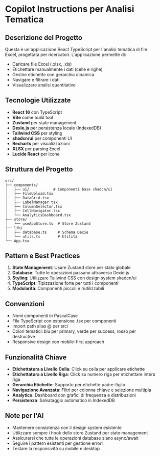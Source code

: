 # Copilot Instructions per Analisi Tematica

<!-- Use this file to provide workspace-specific custom instructions to Copilot. For more details, visit https://code.visualstudio.com/docs/copilot/copilot-customization#_use-a-githubcopilotinstructionsmd-file -->

## Descrizione del Progetto

Questa è un'applicazione React TypeScript per l'analisi tematica di file Excel, progettata per ricercatori. L'applicazione permette di:

- Caricare file Excel (.xlsx, .xls)
- Etichettare manualmente i dati (celle e righe)
- Gestire etichette con gerarchia dinamica
- Navigare e filtrare i dati
- Visualizzare analisi quantitative

## Tecnologie Utilizzate

- **React 18** con TypeScript
- **Vite** come build tool
- **Zustand** per state management
- **Dexie.js** per persistenza locale (IndexedDB)
- **Tailwind CSS** per styling
- **shadcn/ui** per componenti UI
- **Recharts** per visualizzazioni
- **XLSX** per parsing Excel
- **Lucide React** per icone

## Struttura del Progetto

```
src/
├── components/
│   ├── ui/           # Componenti base shadcn/ui
│   ├── FileUpload.tsx
│   ├── DataGrid.tsx
│   ├── LabelManager.tsx
│   ├── ColumnSelector.tsx
│   ├── CellNavigator.tsx
│   └── AnalyticsDashboard.tsx
├── store/
│   └── useAppStore.ts  # Store Zustand
├── lib/
│   ├── database.ts     # Schema Dexie
│   └── utils.ts        # Utilità
└── App.tsx
```

## Pattern e Best Practices

1. **State Management**: Usare Zustand store per stato globale
2. **Database**: Tutte le operazioni passano attraverso Dexie.js
3. **Styling**: Utilizzare Tailwind CSS con design system shadcn/ui
4. **TypeScript**: Tipizzazione forte per tutti i componenti
5. **Modularità**: Componenti piccoli e riutilizzabili

## Convenzioni

- Nomi componenti in PascalCase
- File TypeScript con estensione .tsx per componenti
- Import path alias @ per src/
- Colori tematici: blu per primary, verde per success, rosso per destructive
- Responsive design con mobile-first approach

## Funzionalità Chiave

- **Etichettatura a Livello Cella**: Click su cella per applicare etichette
- **Etichettatura a Livello Riga**: Click su numero riga per etichettare intera riga
- **Gerarchia Etichette**: Supporto per etichette padre-figlio
- **Navigazione Avanzata**: Filtri per colonna chiave e selezione multipla
- **Analytics**: Dashboard con grafici di frequenza e distribuzioni
- **Persistenza**: Salvataggio automatico in IndexedDB

## Note per l'AI

- Mantenere consistenza con il design system esistente
- Utilizzare sempre i hook dello store Zustand per state management
- Assicurarsi che tutte le operazioni database siano async/await
- Seguire i pattern esistenti per gestione errori
- Testare la responsività su mobile e desktop
